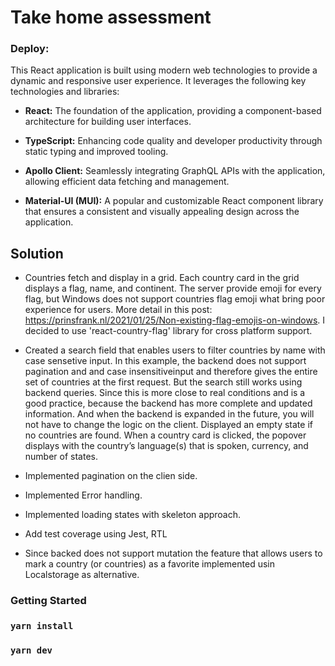 # Take home assessment
### Deploy: 

This React application is built using modern web technologies to provide a dynamic and responsive user experience. It leverages the following key technologies and libraries:

- **React:** The foundation of the application, providing a component-based architecture for building user interfaces.

- **TypeScript:** Enhancing code quality and developer productivity through static typing and improved tooling.

- **Apollo Client:** Seamlessly integrating GraphQL APIs with the application, allowing efficient data fetching and management.

- **Material-UI (MUI):** A popular and customizable React component library that ensures a consistent and visually appealing design across the application.


## Solution

- Countries fetch and display in a grid. Each country card in the grid displays a flag, name,
and continent. The server provide emoji for every flag, but Windows does not support countries 
flag emoji what bring poor  experience for users. 
More detail in this post: https://prinsfrank.nl/2021/01/25/Non-existing-flag-emojis-on-windows. I decided to use 'react-country-flag' library for cross platform support.

- Created a search field that enables users to filter countries by name with case sensetive input. In this example, the backend does not support pagination and and case insensitiveinput and therefore gives the entire set of countries at the first request. But the search still works using backend queries. Since this is more close to real conditions and is a good practice, because the backend has more complete and updated information. And when the backend is expanded in the future, you will not have to change the logic on the client.
Displayed an empty state if no countries are found.
When a country card is clicked, the popover displays with the country’s language(s) that is spoken, currency, and number of states.

- Implemented pagination on the clien side.
- Implemented  Error handling.
- Implemented  loading states with skeleton approach.
- Add test coverage using Jest, RTL
- Since backed does not support mutation the feature that allows users to mark a country (or countries) as a favorite implemented usin Localstorage as alternative.


###  Getting Started

### `yarn install`
### `yarn dev`